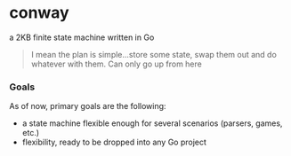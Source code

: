 # conway
a 2KB finite state machine written in Go

>I mean the plan is simple...store some state, swap them out and do whatever with them. Can only go up from here

### Goals
As of now, primary goals are the following:
* a state machine flexible enough for several scenarios (parsers, games, etc.)
* flexibility, ready to be dropped into any Go project
